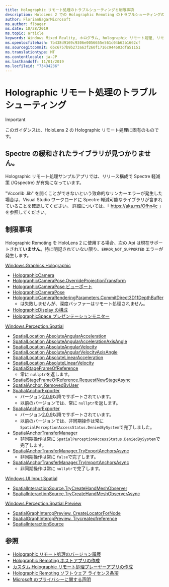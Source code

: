 ```yaml
---
title: Holographic リモート処理のトラブルシューティングと制限事項
description: HoloLens 2 での Holographic Remoting のトラブルシューティングの手順
author: FlorianBagarMicrosoft
ms.author: flbagar
ms.date: 10/28/2019
ms.topic: article
keywords: Windows Mixed Reality, ホログラム, holographic リモート処理, リモートレンダリング, ネットワークレンダリング, HoloLens, リモートホログラム, トラブルシューティング, ヘルプ
ms.openlocfilehash: 7b438d9169c9306e0056655e561c04b62b1662cf
ms.sourcegitcommit: 6bc6757b9b273a63f260f1716c944603dfa51151
ms.translationtype: MT
ms.contentlocale: ja-JP
ms.lasthandoff: 11/01/2019
ms.locfileid: "73434236"
---
```

# <a name="holographic-remoting-troubleshooting"></a>Holographic リモート処理のトラブルシューティング

> [!IMPORTANT]
> このガイダンスは、HoloLens 2 の Holographic リモート処理に固有のものです。

## <a name="spectre-mitigated-libraries-not-found"></a>Spectre の緩和されたライブラリが見つかりません。

Holographic リモート処理サンプルアプリでは、リリース構成で Spectre 軽減策 (/Qspectre) が有効になっています。

"Vccorlib .lib" を開くことができないという致命的なリンカーエラーが発生した場合は、Visual Studio ワークロードに Spectre 軽減可能なライブラリが含まれていることを確認してください。 詳細については、「 https://aka.ms/Ofhn4c 」を参照してください。

## <a name="limitations"></a>制限事項

Holographic Remoting を HoloLens 2 に使用する場合、次の Api は現在サポートされて**いません**。特に明記されていない限り、```ERROR_NOT_SUPPORTED``` エラーが発生します。

[Windows.Graphics.Holographic](https://docs.microsoft.com/uwp/api/windows.graphics.holographic)

* [HolographicCamera](https://docs.microsoft.com/uwp/api/windows.graphics.holographic.holographiccamera.viewconfiguration)
* [HolographicCameraPose.OverrideProjectionTransform](https://docs.microsoft.com/uwp/api/windows.graphics.holographic.holographiccamerapose.overrideprojectiontransform)
* [HolographicCameraPose ビューポート](https://docs.microsoft.com/uwp/api/windows.graphics.holographic.holographiccamerapose.overrideviewport)
* [HolographicCameraPose](https://docs.microsoft.com/uwp/api/windows.graphics.holographic.holographiccamerapose.overrideviewtransform)
* [HolographicCameraRenderingParameters.CommitDirect3D11DepthBuffer](https://docs.microsoft.com/uwp/api/windows.graphics.holographic.holographiccamerarenderingparameters.commitdirect3d11depthbuffer#Windows_Graphics_Holographic_HolographicCameraRenderingParameters_CommitDirect3D11DepthBuffer_Windows_Graphics_DirectX_Direct3D11_IDirect3DSurface_)
  - は失敗しませんが、深度バッファーはリモート処理されません。
* [HolographicDisplay の構成](https://docs.microsoft.com/uwp/api/windows.graphics.holographic.holographicdisplay.trygetviewconfiguration)
* [HolographicSpace プレゼンテーションモニター](https://docs.microsoft.com/uwp/api/windows.graphics.holographic.holographicspace.createframepresentationmonitor)

[Windows.Perception.Spatial](https://docs.microsoft.com/uwp/api/windows.perception.spatial)

* [SpatialLocation AbsoluteAngularAcceleration](https://docs.microsoft.com/uwp/api/windows.perception.spatial.spatiallocation.absoluteangularacceleration)
* [SpatialLocation AbsoluteAngularAccelerationAxisAngle](https://docs.microsoft.com/uwp/api/windows.perception.spatial.spatiallocation.absoluteangularaccelerationaxisangle)
* [SpatialLocation AbsoluteAngularVelocity](https://docs.microsoft.com/uwp/api/windows.perception.spatial.spatiallocation.absoluteangularvelocity)
* [SpatialLocation AbsoluteAngularVelocityAxisAngle](https://docs.microsoft.com/uwp/api/windows.perception.spatial.spatiallocation.absoluteangularvelocityaxisangle)
* [SpatialLocation AbsoluteLinearAcceleration](https://docs.microsoft.com/uwp/api/windows.perception.spatial.spatiallocation.absolutelinearacceleration)
* [SpatialLocation AbsoluteLinearVelocity](https://docs.microsoft.com/uwp/api/windows.perception.spatial.spatiallocation.absolutelinearvelocity)
* [SpatialStageFrameOfReference](https://docs.microsoft.com/uwp/api/windows.perception.spatial.spatialstageframeofreference.current)
  - 常に ```nullptr```を返します。
* [SpatialStageFrameOfReference.RequestNewStageAsync](https://docs.microsoft.com/uwp/api/windows.perception.spatial.spatialstageframeofreference.requestnewstageasync)
* [SpatialAnchor. RemovedByUser](https://docs.microsoft.com/uwp/api/windows.perception.spatial.spatialanchor.removedbyuser)
* [SpatialAnchorExporter](https://docs.microsoft.com/uwp/api/windows.perception.spatial.spatialanchorexporter.getdefault
)
  - バージョン[2.0.9](holographic-remoting-version-history.md#v2.0.9)以降でサポートされています。 
  - 以前のバージョンでは、常に ```nullptr```を返します。 
* [SpatialAnchorExporter](https://docs.microsoft.com/uwp/api/windows.perception.spatial.spatialanchorexporter.requestaccessasync
)
  - バージョン[2.0.9](holographic-remoting-version-history.md#v2.0.9)以降でサポートされています。 
  - 以前のバージョンでは、非同期操作は常に ```SpatialPerceptionAccessStatus.DeniedBySystem```で完了しました。
* [SpatialAnchorTransferManager](https://docs.microsoft.com/uwp/api/windows.perception.spatial.spatialanchortransfermanager.requestaccessasync#Windows_Perception_Spatial_SpatialAnchorTransferManager_RequestAccessAsync)
  - 非同期操作は常に ```SpatialPerceptionAccessStatus.DeniedBySystem```で完了します。
* [SpatialAnchorTransferManager.TryExportAnchorsAsync](https://docs.microsoft.com/uwp/api/windows.perception.spatial.spatialanchortransfermanager.tryexportanchorsasync#Windows_Perception_Spatial_SpatialAnchorTransferManager_TryExportAnchorsAsync_Windows_Foundation_Collections_IIterable_Windows_Foundation_Collections_IKeyValuePair_System_String_Windows_Perception_Spatial_SpatialAnchor___Windows_Storage_Streams_IOutputStream_)
  - 非同期操作は常に ```false```で完了します。
* [SpatialAnchorTransferManager.TryImportAnchorsAsync](https://docs.microsoft.com/uwp/api/windows.perception.spatial.spatialanchortransfermanager.tryimportanchorsasync
)
  - 非同期操作は常に ```nullptr```で完了します。

[Windows.UI.Input.Spatial](https://docs.microsoft.com/uwp/api/windows.ui.input.spatial)

* [SpatialInteractionSource.TryCreateHandMeshObserver](https://docs.microsoft.com/uwp/api/windows.ui.input.spatial.spatialinteractionsource.trycreatehandmeshobserver#Windows_UI_Input_Spatial_SpatialInteractionSource_TryCreateHandMeshObserver)
* [SpatialInteractionSource.TryCreateHandMeshObserverAsync](https://docs.microsoft.com/uwp/api/windows.ui.input.spatial.spatialinteractionsource.trycreatehandmeshobserverasync)

[Windows.Perception.Spatial.Preview](https://docs.microsoft.com/uwp/api/windows.perception.spatial.preview)

* [SpatialGraphInteropPreview. CreateLocatorForNode](https://docs.microsoft.com/uwp/api/windows.perception.spatial.preview.spatialgraphinteroppreview.createlocatorfornode)
* [SpatialGraphInteropPreview. Trycreateofreference](https://docs.microsoft.com/uwp/api/windows.perception.spatial.preview.spatialgraphinteroppreview.trycreateframeofreference)
* [SpatialInteractionSource](https://docs.microsoft.com/uwp/api/windows.ui.input.spatial.spatialinteractionsource.controller#Windows_UI_Input_Spatial_SpatialInteractionSource_Controller)

## <a name="see-also"></a>参照
* [Holographic リモート処理のバージョン履歴](holographic-remoting-version-history.md)
* [Holographic Remoting ホストアプリの作成](holographic-remoting-create-host.md)
* [カスタム Holographic リモート処理プレーヤーアプリの作成](holographic-remoting-create-player.md)
* [Holographic Remoting ソフトウェア ライセンス条項](https://docs.microsoft.com/legal/mixed-reality/microsoft-holographic-remoting-software-license-terms)
* [Microsoft のプライバシーに関する声明](https://go.microsoft.com/fwlink/?LinkId=521839)
